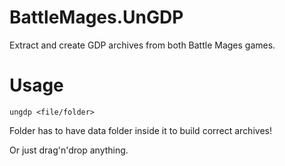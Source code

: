 # BattleMages.UnGDP
Extract and create GDP archives from both Battle Mages games.

# Usage

`ungdp <file/folder>`

Folder has to have data folder inside it to build correct archives!

Or just drag'n'drop anything.
